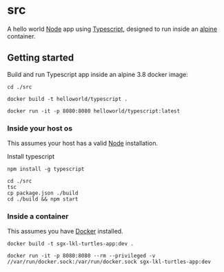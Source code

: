 # src

A hello world [Node](https://nodejs.org) app using [Typescript](http://www.typescriptlang.org/), designed to run inside an [alpine](https://hub.docker.com/_/alpine) container.

## Getting started

Build and run Typescript app inside an alpine 3.8 docker image:

```
cd ./src

docker build -t helloworld/typescript .

docker run -it -p 8080:8080 helloworld/typescript:latest
```


### Inside your host os

This assumes your host has a valid [Node](https://nodejs.org) installation.

Install typescript
```
npm install -g typescript
```

```
cd ./src
tsc
cp package.json ./build
cd ./build && npm start
```

### Inside a container

This assumes you have [Docker](https://hub.docker.com) installed.

```
docker build -t sgx-lkl-turtles-app:dev .

docker run -it -p 8080:8080 --rm --privileged -v //var/run/docker.sock:/var/run/docker.sock sgx-lkl-turtles-app:dev 
```